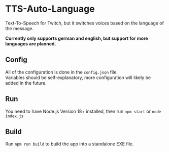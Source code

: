 # TTS-Auto-Language

Text-To-Speech for Twitch, but it switches voices based on the language of the message.<br>

**Currently only supports german and english, but support for more languages are planned.**

## Config

All of the configuration is done in the `config.json` file.<br>
Variables should be self-explanatory, more configuration will likely be added in the future.

## Run

You need to have Node.js Version 18+ installed, then run `npm start` or `node index.js`<br>

## Build

Run `npm run build` to build the app into a standalone EXE file.
